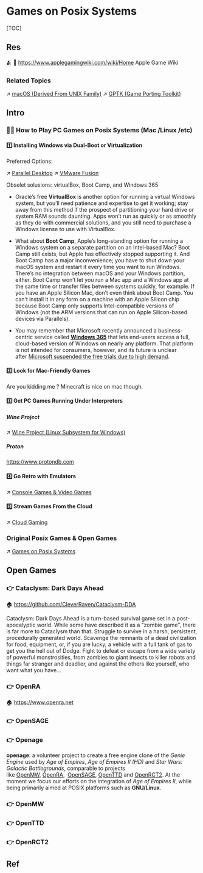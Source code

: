# Games on Posix Systems

[TOC]



## Res
🫂 📂 https://www.applegamingwiki.com/wiki/Home
Apple Game Wiki


### Related Topics
↗ [macOS (Derived From UNIX Family)](../../../🥷🏼%20Operating%20Systems%20&%20Kernels%20(Engineering%20Part)/Apple%20Operating%20Systems/macOS%20(Derived%20From%20UNIX%20Family)/macOS%20(Derived%20From%20UNIX%20Family).md)
↗ [GPTK (Game Porting Toolkit)](../../../../Software%20Engineering/🦄%20Computer%20Virtualization/Library%20Level%20Virtualization/GPTK%20(Game%20Porting%20Toolkit)/GPTK%20(Game%20Porting%20Toolkit).md)



## Intro

### 🫃🏽 How to Play PC Games on Posix Systems (Mac /Linux /etc)
#### 1️⃣ Installing Windows via Dual-Boot or Virtualization
Preferred Options: 

↗ [Parallel Desktop](../../🥷🏼%20Operating%20Systems%20&%20Kernels%20(Engineering%20Part)/🚀%20Virtualization%20Theory/Hardware%20Level%20Virtualization%20&%20Hypervisors/Hypervisors%20Implementation/Hosted%20Hypervisor/Independant/Parallel%20Desktop.md)
↗ [VMware Fusion](../../🥷🏼%20Operating%20Systems%20&%20Kernels%20(Engineering%20Part)/🚀%20Virtualization%20Theory/Hardware%20Level%20Virtualization%20&%20Hypervisors/Hypervisors%20Implementation/Hosted%20Hypervisor/Independant/VMware%20Workstation.md)

Obselet solusions: virtualBox, Boot Camp, and Windows 365
- Oracle’s free **VirtualBox** is another option for running a virtual Windows system, but you’ll need patience and expertise to get it working; stay away from this method if the prospect of partitioning your hard drive or system RAM sounds daunting. Apps won’t run as quickly or as smoothly as they do with commercial solutions, and you still need to purchase a Windows license to use with VirtualBox.

- What about **Boot Camp**, Apple’s long-standing option for running a Windows system on a separate partition on an Intel-based Mac? Boot Camp still exists, but Apple has effectively stopped supporting it. And Boot Camp has a major inconvenience; you have to shut down your macOS system and restart it every time you want to run Windows. There’s no integration between macOS and your Windows partition, either. Boot Camp won’t let you run a Mac app and a Windows app at the same time or transfer files between systems quickly, for example. If you have an Apple Silicon Mac, don’t even think about Boot Camp. You can’t install it in any form on a machine with an Apple Silicon chip because Boot Camp only supports Intel-compatible versions of Windows (not the ARM versions that can run on Apple Silicon-based devices via Parallels).

- You may remember that Microsoft recently announced a business-centric service called **[Windows 365](https://www.pcmag.com/news/what-is-windows-365-cloud-pc)** that lets end-users access a full, cloud-based version of Windows on nearly any platform. That platform is not intended for consumers, however, and its future is unclear after [Microsoft suspended the free trials due to high demand](https://www.pcmag.com/news/microsoft-suspends-free-trials-for-cloud-based-windows-365-due-to-high).
#### 2️⃣ Look for Mac-Friendly Games
Are you kidding me ? Minecraft is nice on mac though. 
#### 3️⃣ Get PC Games Running Under Interpreters
##### Wine Project
↗ [Wine Project (Linux Subsystem for Windows)](../../🥷🏼%20Operating%20Systems%20&%20Kernels%20(Engineering%20Part)/🚀%20Virtualization%20Theory/Library%20Level%20Virtualization/🍷%20Wine%20Project%20(Linux%20Subsystem%20for%20Windows)/Wine%20Project%20(Linux%20Subsystem%20for%20Windows).md)
##### Proton
https://www.protondb.com
#### 4️⃣ Go Retro with Emulators
↗ [Console Games & Video Games](Console%20Games%20&%20Video%20Games/Console%20Games%20&%20Video%20Games.md)
#### 5️⃣ Stream Games From the Cloud
↗ [Cloud Gaming](../../../../Software%20Engineering/☁️%20Cloud%20Computing%20&%20Cloud%20Native/🌵%20Cloud%20Native%20Overview/🗿%20Cloud%20Models/Cloud%20Service%20(Delivery)%20Models/SaaS%20(Software%20as%20a%20Service)/Cloud%20Gaming/Cloud%20Gaming.md)


### Original Posix Games & Open Games
↗ [Games on Posix Systems](Games%20on%20Posix%20Systems.md)



## Open Games
### 👉 Cataclysm: Dark Days Ahead
🏠 https://github.com/CleverRaven/Cataclysm-DDA

Cataclysm: Dark Days Ahead is a turn-based survival game set in a post-apocalyptic world. While some have described it as a "zombie game", there is far more to Cataclysm than that. Struggle to survive in a harsh, persistent, procedurally generated world. Scavenge the remnants of a dead civilization for food, equipment, or, if you are lucky, a vehicle with a full tank of gas to get you the hell out of Dodge. Fight to defeat or escape from a wide variety of powerful monstrosities, from zombies to giant insects to killer robots and things far stranger and deadlier, and against the others like yourself, who want what you have...


### 👉 OpenRA
🏠 https://www.openra.net


### 👉 OpenSAGE


### 👉 Openage
**openage**: a volunteer project to create a free engine clone of the _Genie Engine_ used by _Age of Empires_, _Age of Empires II (HD)_ and _Star Wars: Galactic Battlegrounds_, comparable to projects like [OpenMW](https://openmw.org/), [OpenRA](http://openra.net/),  [OpenSAGE](https://github.com/OpenSAGE/OpenSAGE/), [OpenTTD](https://openttd.org/) and [OpenRCT2](https://openrct2.org/). At the moment we focus our efforts on the integration of _Age of Empires II_, while being primarily aimed at POSIX platforms such as **GNU/Linux**.


### 👉 OpenMW


### 👉 OpenTTD


### 👉 OpenRCT2



## Ref
[Get the Best of Both Worlds: How to Run Windows Apps on Your Mac]: https://www.pcmag.com/how-to/how-to-run-windows-apps-on-your-mac


